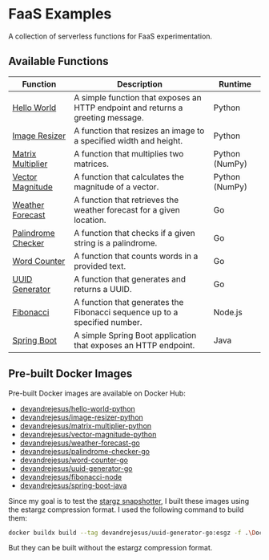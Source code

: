 # FaaS Examples

A collection of serverless functions for FaaS experimentation.

## Available Functions

| Function                                   | Description                                                                     | Runtime        |
| ------------------------------------------ | ------------------------------------------------------------------------------- | -------------- |
| [Hello World](./hello-world)               | A simple function that exposes an HTTP endpoint and returns a greeting message. | Python         |
| [Image Resizer](./image-resizer)           | A function that resizes an image to a specified width and height.               | Python         |
| [Matrix Multiplier](./matrix-multiplier)   | A function that multiplies two matrices.                                        | Python (NumPy) |
| [Vector Magnitude](./vector-magnitude)     | A function that calculates the magnitude of a vector.                           | Python (NumPy) |
| [Weather Forecast](./weather-forecast)     | A function that retrieves the weather forecast for a given location.            | Go             |
| [Palindrome Checker](./palindrome-checker) | A function that checks if a given string is a palindrome.                       | Go             |
| [Word Counter](./word-counter)             | A function that counts words in a provided text.                                | Go             |
| [UUID Generator](./uuid-generator)         | A function that generates and returns a UUID.                                   | Go             |
| [Fibonacci](./fibonacci)                   | A function that generates the Fibonacci sequence up to a specified number.      | Node.js        |
| [Spring Boot](./spring-boot)               | A simple Spring Boot application that exposes an HTTP endpoint.                 | Java           |

## Pre-built Docker Images

Pre-built Docker images are available on Docker Hub:

- [devandrejesus/hello-world-python](https://hub.docker.com/repository/docker/devandrejesus/hello-world-python)
- [devandrejesus/image-resizer-python](https://hub.docker.com/repository/docker/devandrejesus/image-resizer-python)
- [devandrejesus/matrix-multiplier-python](https://hub.docker.com/repository/docker/devandrejesus/matrix-multiplier-python)
- [devandrejesus/vector-magnitude-python](https://hub.docker.com/repository/docker/devandrejesus/vector-magnitude-python)
- [devandrejesus/weather-forecast-go](https://hub.docker.com/repository/docker/devandrejesus/weather-forecast-go)
- [devandrejesus/palindrome-checker-go](https://hub.docker.com/repository/docker/devandrejesus/palindrome-checker-go)
- [devandrejesus/word-counter-go](https://hub.docker.com/repository/docker/devandrejesus/word-counter-go)
- [devandrejesus/uuid-generator-go](https://hub.docker.com/repository/docker/devandrejesus/uuid-generator-go)
- [devandrejesus/fibonacci-node](https://hub.docker.com/repository/docker/devandrejesus/fibonacci-node)
- [devandrejesus/spring-boot-java](https://hub.docker.com/repository/docker/devandrejesus/spring-boot-java)

Since my goal is to test the [stargz snapshotter](https://github.com/containerd/stargz-snapshotter), I built these images using the estargz compression format. I used the following command to build them:

```bash
docker buildx build --tag devandrejesus/uuid-generator-go:esgz -f .\Dockerfile -o type=registry,oci-mediatypes=true,compression=estargz,force-compression=true .
```

But they can be built without the estargz compression format.
